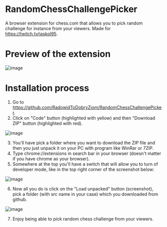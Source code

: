 # RandomChessChallengePicker
A browser extension for chess.com that allows you to pick random challenge for instance from your viewers. Made for https://twitch.tv/jaskol95.

<h1>Preview of the extension</h1>

![image](https://github.com/RadowidToDobryZiom/RandomChessChallengePicker/assets/136258434/005a7f22-070f-45dd-9515-efc521894b02)

<h1>Installation process</h1>

1. Go to https://github.com/RadowidToDobryZiom/RandomChessChallengePicker.
2. Click on "Code" button (highlighted with yellow) and then "Download ZIP" button (highlighted with red).
   
![image](https://github.com/RadowidToDobryZiom/RandomChessChallengePicker/assets/136258434/4081a087-43bf-48ae-abac-c6cf06a344a2)

3. You'll have pick a folder where you want to download the ZIP file and then you just unpack it on your PC with program like WinRar or 7ZIP.
4. Type chrome://extensions in search bar in your browser (doesn't matter if you have chrome as your browser).
5. Somewhere at the top you'll have a switch that will allow you to turn of developer mode, like in the top right corner of the screenshot below:
   
![image](https://github.com/RadowidToDobryZiom/RandomChessChallengePicker/assets/136258434/c57361ac-f797-4fdd-a217-a6636dcd1dcb)

6. Now all you do is click on the "Load unpacked" button (screenshot), pick a folder (with src name in your case) which you downloaded from github.
    
![image](https://github.com/RadowidToDobryZiom/RandomChessChallengePicker/assets/136258434/743ed9dc-1df1-42c2-87a8-b4d295c96ab8)

7. Enjoy being able to pick random chess challenge from your viewers. 



